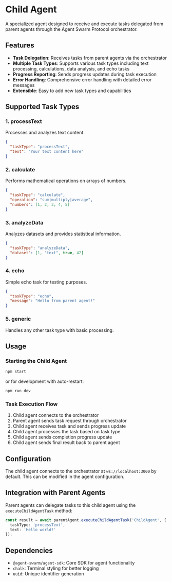 # Child Agent

A specialized agent designed to receive and execute tasks delegated from parent agents through the Agent Swarm Protocol orchestrator.

## Features

- **Task Delegation**: Receives tasks from parent agents via the orchestrator
- **Multiple Task Types**: Supports various task types including text processing, calculations, data analysis, and echo tasks
- **Progress Reporting**: Sends progress updates during task execution
- **Error Handling**: Comprehensive error handling with detailed error messages
- **Extensible**: Easy to add new task types and capabilities

## Supported Task Types

### 1. processText
Processes and analyzes text content.
```json
{
  "taskType": "processText",
  "text": "Your text content here"
}
```

### 2. calculate
Performs mathematical operations on arrays of numbers.
```json
{
  "taskType": "calculate",
  "operation": "sum|multiply|average",
  "numbers": [1, 2, 3, 4, 5]
}
```

### 3. analyzeData
Analyzes datasets and provides statistical information.
```json
{
  "taskType": "analyzeData",
  "dataset": [1, "text", true, 42]
}
```

### 4. echo
Simple echo task for testing purposes.
```json
{
  "taskType": "echo",
  "message": "Hello from parent agent!"
}
```

### 5. generic
Handles any other task type with basic processing.

## Usage

### Starting the Child Agent

```bash
npm start
```

or for development with auto-restart:

```bash
npm run dev
```

### Task Execution Flow

1. Child agent connects to the orchestrator
2. Parent agent sends task request through orchestrator
3. Child agent receives task and sends progress update
4. Child agent processes the task based on task type
5. Child agent sends completion progress update
6. Child agent sends final result back to parent agent

## Configuration

The child agent connects to the orchestrator at `ws://localhost:3000` by default. This can be modified in the agent configuration.

## Integration with Parent Agents

Parent agents can delegate tasks to this child agent using the `executeChildAgentTask` method:

```typescript
const result = await parentAgent.executeChildAgentTask('ChildAgent', {
  taskType: 'processText',
  text: 'Hello world!'
});
```

## Dependencies

- `@agent-swarm/agent-sdk`: Core SDK for agent functionality
- `chalk`: Terminal styling for better logging
- `uuid`: Unique identifier generation 